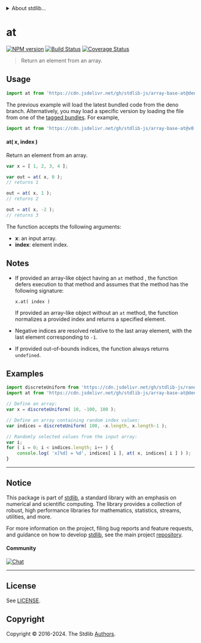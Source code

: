 <!--

@license Apache-2.0

Copyright (c) 2024 The Stdlib Authors.

Licensed under the Apache License, Version 2.0 (the "License");
you may not use this file except in compliance with the License.
You may obtain a copy of the License at

   http://www.apache.org/licenses/LICENSE-2.0

Unless required by applicable law or agreed to in writing, software
distributed under the License is distributed on an "AS IS" BASIS,
WITHOUT WARRANTIES OR CONDITIONS OF ANY KIND, either express or implied.
See the License for the specific language governing permissions and
limitations under the License.

-->


<details>
  <summary>
    About stdlib...
  </summary>
  <p>We believe in a future in which the web is a preferred environment for numerical computation. To help realize this future, we've built stdlib. stdlib is a standard library, with an emphasis on numerical and scientific computation, written in JavaScript (and C) for execution in browsers and in Node.js.</p>
  <p>The library is fully decomposable, being architected in such a way that you can swap out and mix and match APIs and functionality to cater to your exact preferences and use cases.</p>
  <p>When you use stdlib, you can be absolutely certain that you are using the most thorough, rigorous, well-written, studied, documented, tested, measured, and high-quality code out there.</p>
  <p>To join us in bringing numerical computing to the web, get started by checking us out on <a href="https://github.com/stdlib-js/stdlib">GitHub</a>, and please consider <a href="https://opencollective.com/stdlib">financially supporting stdlib</a>. We greatly appreciate your continued support!</p>
</details>

# at

[![NPM version][npm-image]][npm-url] [![Build Status][test-image]][test-url] [![Coverage Status][coverage-image]][coverage-url] <!-- [![dependencies][dependencies-image]][dependencies-url] -->

> Return an element from an array.

<!-- Section to include introductory text. Make sure to keep an empty line after the intro `section` element and another before the `/section` close. -->

<section class="intro">

</section>

<!-- /.intro -->

<!-- Package usage documentation. -->



<section class="usage">

## Usage

```javascript
import at from 'https://cdn.jsdelivr.net/gh/stdlib-js/array-base-at@deno/mod.js';
```
The previous example will load the latest bundled code from the deno branch. Alternatively, you may load a specific version by loading the file from one of the [tagged bundles](https://github.com/stdlib-js/array-base-at/tags). For example,

```javascript
import at from 'https://cdn.jsdelivr.net/gh/stdlib-js/array-base-at@v0.2.0-deno/mod.js';
```

#### at( x, index )

Return an element from an array.

```javascript
var x = [ 1, 2, 3, 4 ];

var out = at( x, 0 );
// returns 1

out = at( x, 1 );
// returns 2

out = at( x, -2 );
// returns 3
```

The function accepts the following arguments:

-   **x**: an input array.
-   **index**: element index.

</section>

<!-- /.usage -->

<!-- Package usage notes. Make sure to keep an empty line after the `section` element and another before the `/section` close. -->

<section class="notes">

## Notes

-   If provided an array-like object having an `at` method , the function defers execution to that method and assumes that the method has the following signature:

    ```text
    x.at( index )
    ```

    If provided an array-like object without an `at` method, the function normalizes a provided index and returns a specified element.

-   Negative indices are resolved relative to the last array element, with the last element corresponding to `-1`.

-   If provided out-of-bounds indices, the function always returns `undefined`.

</section>

<!-- /.notes -->

<!-- Package usage examples. -->

<section class="examples">

## Examples

<!-- eslint no-undef: "error" -->

```javascript
import discreteUniform from 'https://cdn.jsdelivr.net/gh/stdlib-js/random-array-discrete-uniform@deno/mod.js';
import at from 'https://cdn.jsdelivr.net/gh/stdlib-js/array-base-at@deno/mod.js';

// Define an array:
var x = discreteUniform( 10, -100, 100 );

// Define an array containing random index values:
var indices = discreteUniform( 100, -x.length, x.length-1 );

// Randomly selected values from the input array:
var i;
for ( i = 0; i < indices.length; i++ ) {
    console.log( 'x[%d] = %d', indices[ i ], at( x, indices[ i ] ) );
}
```

</section>

<!-- /.examples -->

<!-- Section to include cited references. If references are included, add a horizontal rule *before* the section. Make sure to keep an empty line after the `section` element and another before the `/section` close. -->

<section class="references">

</section>

<!-- /.references -->

<!-- Section for related `stdlib` packages. Do not manually edit this section, as it is automatically populated. -->

<section class="related">

</section>

<!-- /.related -->

<!-- Section for all links. Make sure to keep an empty line after the `section` element and another before the `/section` close. -->


<section class="main-repo" >

* * *

## Notice

This package is part of [stdlib][stdlib], a standard library with an emphasis on numerical and scientific computing. The library provides a collection of robust, high performance libraries for mathematics, statistics, streams, utilities, and more.

For more information on the project, filing bug reports and feature requests, and guidance on how to develop [stdlib][stdlib], see the main project [repository][stdlib].

#### Community

[![Chat][chat-image]][chat-url]

---

## License

See [LICENSE][stdlib-license].


## Copyright

Copyright &copy; 2016-2024. The Stdlib [Authors][stdlib-authors].

</section>

<!-- /.stdlib -->

<!-- Section for all links. Make sure to keep an empty line after the `section` element and another before the `/section` close. -->

<section class="links">

[npm-image]: http://img.shields.io/npm/v/@stdlib/array-base-at.svg
[npm-url]: https://npmjs.org/package/@stdlib/array-base-at

[test-image]: https://github.com/stdlib-js/array-base-at/actions/workflows/test.yml/badge.svg?branch=v0.2.0
[test-url]: https://github.com/stdlib-js/array-base-at/actions/workflows/test.yml?query=branch:v0.2.0

[coverage-image]: https://img.shields.io/codecov/c/github/stdlib-js/array-base-at/main.svg
[coverage-url]: https://codecov.io/github/stdlib-js/array-base-at?branch=main

<!--

[dependencies-image]: https://img.shields.io/david/stdlib-js/array-base-at.svg
[dependencies-url]: https://david-dm.org/stdlib-js/array-base-at/main

-->

[chat-image]: https://img.shields.io/gitter/room/stdlib-js/stdlib.svg
[chat-url]: https://app.gitter.im/#/room/#stdlib-js_stdlib:gitter.im

[stdlib]: https://github.com/stdlib-js/stdlib

[stdlib-authors]: https://github.com/stdlib-js/stdlib/graphs/contributors

[umd]: https://github.com/umdjs/umd
[es-module]: https://developer.mozilla.org/en-US/docs/Web/JavaScript/Guide/Modules

[deno-url]: https://github.com/stdlib-js/array-base-at/tree/deno
[deno-readme]: https://github.com/stdlib-js/array-base-at/blob/deno/README.md
[umd-url]: https://github.com/stdlib-js/array-base-at/tree/umd
[umd-readme]: https://github.com/stdlib-js/array-base-at/blob/umd/README.md
[esm-url]: https://github.com/stdlib-js/array-base-at/tree/esm
[esm-readme]: https://github.com/stdlib-js/array-base-at/blob/esm/README.md
[branches-url]: https://github.com/stdlib-js/array-base-at/blob/main/branches.md

[stdlib-license]: https://raw.githubusercontent.com/stdlib-js/array-base-at/main/LICENSE

</section>

<!-- /.links -->
